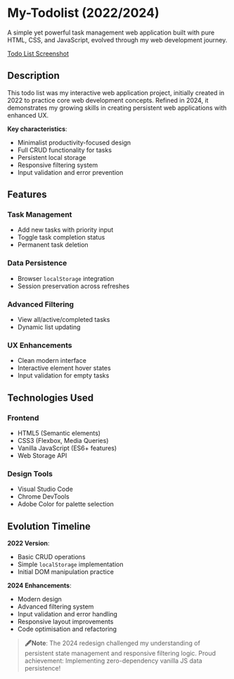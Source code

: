 # My-Todolist (2022/2024)

A simple yet powerful task management web application built with pure HTML, CSS, and JavaScript, evolved through my web development journey.

[Todo List Screenshot](beginner/todo_list/todolist/images/todo_screenshot.png)

## Description
This todo list was my interactive web application project, initially created in 2022 to practice core web development concepts. Refined in 2024, it demonstrates my growing skills in creating persistent web applications with enhanced UX.

**Key characteristics**:
- Minimalist productivity-focused design
- Full CRUD functionality for tasks
- Persistent local storage
- Responsive filtering system
- Input validation and error prevention

## Features
### Task Management
- Add new tasks with priority input
- Toggle task completion status
- Permanent task deletion

### Data Persistence
- Browser `localStorage` integration
- Session preservation across refreshes

### Advanced Filtering
- View all/active/completed tasks
- Dynamic list updating

### UX Enhancements
- Clean modern interface
- Interactive element hover states
- Input validation for empty tasks

## Technologies Used
### Frontend
- HTML5 (Semantic elements)
- CSS3 (Flexbox, Media Queries)
- Vanilla JavaScript (ES6+ features)
- Web Storage API

### Design Tools
- Visual Studio Code
- Chrome DevTools
- Adobe Color for palette selection

## Evolution Timeline
**2022 Version**:
- Basic CRUD operations
- Simple `localStorage` implementation
- Initial DOM manipulation practice

**2024 Enhancements**:
- Modern design
- Advanced filtering system
- Input validation and error handling
- Responsive layout improvements
- Code optimisation and refactoring

> **🖋️Note**: The 2024 redesign challenged my understanding of persistent state management and responsive filtering logic. Proud achievement: Implementing zero-dependency vanilla JS data persistence!
